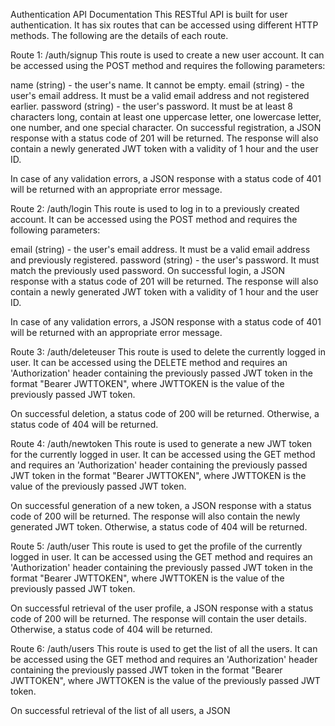 Authentication API Documentation
This RESTful API is built for user authentication. It has six routes that can be accessed using different HTTP methods. The following are the details of each route.

Route 1: /auth/signup
This route is used to create a new user account. It can be accessed using the POST method and requires the following parameters:

name (string) - the user's name. It cannot be empty.
email (string) - the user's email address. It must be a valid email address and not registered earlier.
password (string) - the user's password. It must be at least 8 characters long, contain at least one uppercase letter, one lowercase letter, one number, and one special character.
On successful registration, a JSON response with a status code of 201 will be returned. The response will also contain a newly generated JWT token with a validity of 1 hour and the user ID.

In case of any validation errors, a JSON response with a status code of 401 will be returned with an appropriate error message.

Route 2: /auth/login
This route is used to log in to a previously created account. It can be accessed using the POST method and requires the following parameters:

email (string) - the user's email address. It must be a valid email address and previously registered.
password (string) - the user's password. It must match the previously used password.
On successful login, a JSON response with a status code of 201 will be returned. The response will also contain a newly generated JWT token with a validity of 1 hour and the user ID.

In case of any validation errors, a JSON response with a status code of 401 will be returned with an appropriate error message.

Route 3: /auth/deleteuser
This route is used to delete the currently logged in user. It can be accessed using the DELETE method and requires an 'Authorization' header containing the previously passed JWT token in the format "Bearer JWTTOKEN", where JWTTOKEN is the value of the previously passed JWT token.

On successful deletion, a status code of 200 will be returned. Otherwise, a status code of 404 will be returned.

Route 4: /auth/newtoken
This route is used to generate a new JWT token for the currently logged in user. It can be accessed using the GET method and requires an 'Authorization' header containing the previously passed JWT token in the format "Bearer JWTTOKEN", where JWTTOKEN is the value of the previously passed JWT token.

On successful generation of a new token, a JSON response with a status code of 200 will be returned. The response will also contain the newly generated JWT token. Otherwise, a status code of 404 will be returned.

Route 5: /auth/user
This route is used to get the profile of the currently logged in user. It can be accessed using the GET method and requires an 'Authorization' header containing the previously passed JWT token in the format "Bearer JWTTOKEN", where JWTTOKEN is the value of the previously passed JWT token.

On successful retrieval of the user profile, a JSON response with a status code of 200 will be returned. The response will contain the user details. Otherwise, a status code of 404 will be returned.

Route 6: /auth/users
This route is used to get the list of all the users. It can be accessed using the GET method and requires an 'Authorization' header containing the previously passed JWT token in the format "Bearer JWTTOKEN", where JWTTOKEN is the value of the previously passed JWT token.

On successful retrieval of the list of all users, a JSON
